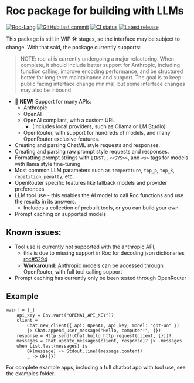 # Roc package for building with LLMs

[![Roc-Lang][roc_badge]][roc_link]
[![GitHub last commit][last_commit_badge]][last_commit_link]
[![CI status][ci_status_badge]][ci_status_link]
[![Latest release][version_badge]][version_link]

This package is still in WIP 🛠️ stages, so the interface may be subject to change. With that said, the package currently supports:

> NOTE: roc-ai is currently undergoing a major refactoring. When complete, it should include better support for 
> Anthropic, including function calling, improve encoding performance, and be structured better for long term
> maintainance and support. The goal is to keep public facing interface change minimal, but some interface 
> changes may also be inbound.

- 🚀 __NEW!__ Support for many APIs:
    - Anthropic
    - OpenAI
    - OpenAI compliant, with a custom URL 
        - (Includes local providers, such as Ollama or LM Studio)
    - OpenRouter, with support for hundreds of models, and many OpenRouter exclusive features.
- Creating and parsing ChatML style requests and responses.
- Creating and parsing raw prompt style requests and responses.
- Formatting prompt strings with `[INST]`, `<<SYS>>`, and `<s>` tags for models with llama style fine-tuning.
- Most common LLM parameters such as `temperature`, `top_p`, `top_k`, `repetition_penalty`, etc.
- OpenRouter specific features like fallback models and provider preferences.
- LLM tool use - this enables the AI model to call Roc functions and use the results in its answers.
  - Includes a collection of prebuilt tools, or you can build your own
- Prompt caching on supported models

## Known issues:
- Tool use is currently not supported with the anthropic API, 
    - this is due to missing support in Roc for decoding json dictionaries [roc#5294](https://github.com/roc-lang/roc/issues/5294)
    - __Workaround:__ Anthropic models can be accessed through OpenRouter, with full tool calling support
- Prompt caching has currently only be been tested through OpenRouter


## Example
```roc
main! = |_|
    api_key = Env.var!("OPENAI_API_KEY")?
    client =
        Chat.new_client({ api: OpenAI, api_key, model: "gpt-4o" })
        |> Chat.append_user_message("Hello, computer!", {})
    response = Http.send!(Chat.build_http_request(client, {}))?
    messages = Chat.update_messages(client, response)? |> .messages
    when List.last(messages) is
        Ok(message) -> Stdout.line!(message.content)
        _ -> Ok({})
```

For complete example apps, including a full chatbot app with tool use, see the examples folder.

[roc_badge]: https://img.shields.io/endpoint?url=https%3A%2F%2Fpastebin.com%2Fraw%2FcFzuCCd7
[roc_link]: https://github.com/roc-lang/roc
[ci_status_badge]: https://img.shields.io/github/actions/workflow/status/imclerran/roc-openrouter/ci.yaml?logo=github&logoColor=lightgrey
[ci_status_link]: https://github.com/imclerran/roc-openrouter/actions/workflows/ci.yaml
[last_commit_badge]: https://img.shields.io/github/last-commit/imclerran/roc-openrouter?logo=git&logoColor=lightgrey
[last_commit_link]: https://github.com/imclerran/roc-openrouter/commits/main/
[version_badge]: https://img.shields.io/github/v/release/imclerran/roc-ai
[version_link]: https://github.com/imclerran/roc-ai/releases/
<!--[version_link]: https://github.com/imclerran/roc-ai/releases/latest -->
